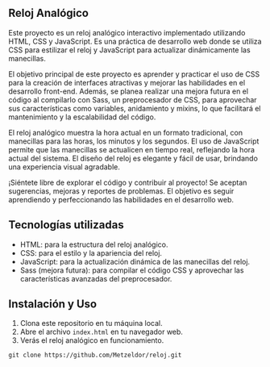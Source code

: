 

## Reloj Analógico

Este proyecto es un reloj analógico interactivo implementado utilizando HTML, CSS y JavaScript. Es una práctica de desarrollo web donde se utiliza CSS para estilizar el reloj y JavaScript para actualizar dinámicamente las manecillas.

El objetivo principal de este proyecto es aprender y practicar el uso de CSS para la creación de interfaces atractivas y mejorar las habilidades en el desarrollo front-end. Además, se planea realizar una mejora futura en el código al compilarlo con Sass, un preprocesador de CSS, para aprovechar sus características como variables, anidamiento y mixins, lo que facilitará el mantenimiento y la escalabilidad del código.

El reloj analógico muestra la hora actual en un formato tradicional, con manecillas para las horas, los minutos y los segundos. El uso de JavaScript permite que las manecillas se actualicen en tiempo real, reflejando la hora actual del sistema. El diseño del reloj es elegante y fácil de usar, brindando una experiencia visual agradable.

¡Siéntete libre de explorar el código y contribuir al proyecto! Se aceptan sugerencias, mejoras y reportes de problemas. El objetivo es seguir aprendiendo y perfeccionando las habilidades en el desarrollo web.

## Tecnologías utilizadas

- HTML: para la estructura del reloj analógico.
- CSS: para el estilo y la apariencia del reloj.
- JavaScript: para la actualización dinámica de las manecillas del reloj.
- Sass (mejora futura): para compilar el código CSS y aprovechar las características avanzadas del preprocesador.

## Instalación y Uso

1. Clona este repositorio en tu máquina local.
2. Abre el archivo `index.html` en tu navegador web.
3. Verás el reloj analógico en funcionamiento.

```shell
git clone https://github.com/Metzeldor/reloj.git
```

